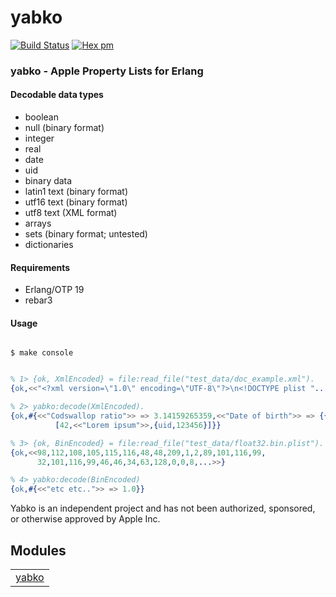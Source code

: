 

# yabko #

[![Build Status](https://travis-ci.org/g-andrade/yabko.png?branch=master)](https://travis-ci.org/g-andrade/yabko)
[![Hex pm](http://img.shields.io/hexpm/v/yabko.svg?style=flat)](https://hex.pm/packages/yabko)


### <a name="yabko_-_Apple_Property_Lists_for_Erlang">yabko - Apple Property Lists for Erlang</a> ###


#### <a name="Decodable_data_types">Decodable data types</a> ####

* boolean
* null (binary format)
* integer
* real
* date
* uid
* binary data
* latin1 text (binary format)
* utf16 text (binary format)
* utf8 text (XML format)
* arrays
* sets (binary format; untested)
* dictionaries


#### <a name="Requirements">Requirements</a> ####

* Erlang/OTP 19
* rebar3


#### <a name="Usage">Usage</a> ####


```

$ make console

```

```erlang

% 1> {ok, XmlEncoded} = file:read_file("test_data/doc_example.xml").
{ok,<<"<?xml version=\"1.0\" encoding=\"UTF-8\"?>\n<!DOCTYPE plist "...>>}

% 2> yabko:decode(XmlEncoded).
{ok,#{<<"Codswallop ratio">> => 3.14159265359,<<"Date of birth">> => {{1973,2,12},{9,18,0}},<<"Name">> => <<"John Doé"/utf8>>,<<"Owned foobars">> => 4321,<<"Pocket contents">> =>
          [42,<<"Lorem ipsum">>,{uid,123456}]}}

% 3> {ok, BinEncoded} = file:read_file("test_data/float32.bin.plist").
{ok,<<98,112,108,105,115,116,48,48,209,1,2,89,101,116,99,
      32,101,116,99,46,46,34,63,128,0,0,8,...>>}

% 4> yabko:decode(BinEncoded)
{ok,#{<<"etc etc..">> => 1.0}}
```
Yabko is an independent project and has not been authorized, sponsored, or otherwise approved by Apple Inc.


## Modules ##


<table width="100%" border="0" summary="list of modules">
<tr><td><a href="https://github.com/g-andrade/yabko/blob/release/0.2.0/doc/yabko.md" class="module">yabko</a></td></tr></table>

